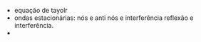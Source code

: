 - equação de tayolr
- ondas estacionárias: nós e anti nós e interferência reflexão e interferência. 
- 
